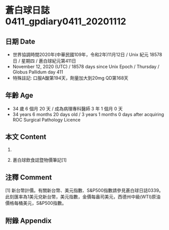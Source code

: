 [_metadata_:encoding]: - "utf-8"
[_metadata_:language]: - "zh-Hant-TW"
[_metadata_:fileformat]: - "markdown"
[_metadata_:MIME_type]: - "text/plain"
[_metadata_:markdown_version]: - "commonmark version 0.29"
[_metadata_:markdown_spec]: - "https://spec.commonmark.org/0.29/"

# 蒼白球日誌0411_gpdiary0411_20201112 #

## 日期 Date ##

* 世界協調時間2020年(中華民國109年，令和2年)11月12日 / Unix 紀元 18578 日 / 星期四 / 蒼白球紀元第411日
* November 12, 2020 (UTC) / 18578 days since Unix Epoch / Thursday / Globus Pallidum day 411
* 特殊註記: 口服A酸第194天，劑量加大到20mg QD第168天

## 年齡 Age ##

* 34 歲 6 個月 20 天 / 成為病理專科醫師 3 年 1 個月 0 天
* 34 years 6 months 20 days old / 3 years 1 months 0 days after acquiring ROC Surgical Pathology Licence

## 本文 Content ##

1. 

    
2. 蒼白球飲食誌暨物價筆記[1]

    

## 注釋 Comment ##

[1] 新台幣計價。有關新台幣、美元指數、S&P500指數請參見蒼白球日誌0339。此刻匯率為1美元兌新台幣，美元指數，金價每盎司美元，西德州中級(WTI)原油價格每桶美元，S&P500指數。



## 附錄 Appendix ##

